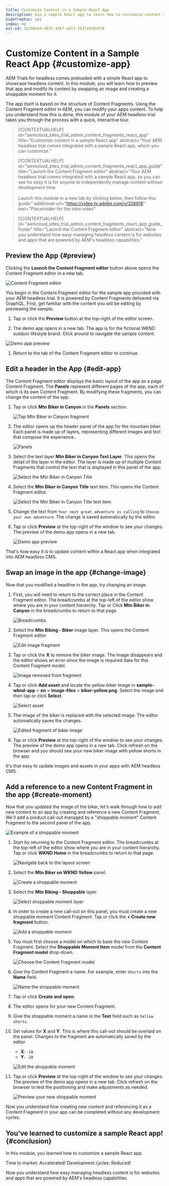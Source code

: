 ```yaml
---
title: Customize Content in a Sample React App
description: Use a sample React app to learn how to customize content using the headless feature set in AEM as a Cloud Service.
hidefromtoc: yes
index: no
exl-id: 32290ad4-d915-41b7-a073-2637eb38e978
---
```


# Customize Content in a Sample React App {#customize-app}

AEM Trials for headless comes preloaded with a simple React app to showcase headless content. In this module, you will learn how to preview that app and modify its content by swapping an image and creating a shoppable moment for it.

The app itself is based on the structure of Content Fragments. Using the Content Fragment editor in AEM, you can modify your apps content. To help you understand how this is done, this module of your AEM headless trial takes you through the process with a quick, interactive tour.

>[!CONTEXTUALHELP]
>id="aemcloud_sites_trial_admin_content_fragments_react_app"
>title="Customize content in a sample React app"
>abstract="Your AEM headless trial comes integrated with a sample React app, which you can customize."

>[!CONTEXTUALHELP]
>id="aemcloud_sites_trial_admin_content_fragments_react_app_guide"
>title="Launch the Content Fragment editor"
>abstract="Your AEM headless trial comes integrated with a sample React app, so you can see ho easy it is for anyone to independently manage content without development time.<br><br>Launch this module in a new tab by clicking below, then follow this guide."
>additional-url="https://video.tv.adobe.com/v/328618" text="Placeholder for the intro video"

>[!CONTEXTUALHELP]
>id="aemcloud_sites_trial_admin_content_fragments_react_app_guide_footer"
>title="Launch the Content Fragment editor"
>abstract="Now you understand how easy managing headless content is for websites and apps that are powered by AEM's headless capabilities."

## Preview the App {#preview}

Clicking the **Launch the Content Fragment editor** button above opens the Content Fragment editor in a new tab.

![Content Fragment editor](assets/customize-app/content-fragment-editor.png)

You begin in the Content Fragment editor for the sample app provided with your AEM headless trial. It is powered by Content Fragments delivered via GraphQL. First, get familiar with the content you will be editing by previewing the sample.

1. Tap or click the **Preview** button at the top-right of the editor screen.

1. The demo app opens in a new tab. The app is for the fictional WKND outdoor lifestyle brand. Click around to navigate the sample content.

![Demo app preview](assets/customize-app/preview-demo-app.png)

1. Return to the tab of the Content Fragment editor to continue.

## Edit a header in the App {#edit-app}

The Content Fragment editor displays the basic layout of the app as a page Content Fragment. The **Panels** represent different pages of the app, each of which is its own Content Fragment. By modifying these fragments, you can change the content of the app.

1. Tap or click **Mtn Biker in Canyon** in the **Panels** section.

   ![Tap Mtn Biker in Canyon fragment](assets/customize-app/mtn-biker-in-canyon.png)

1. The editor opens up the header panel of the app for the mountain biker. Each panel is made up of layers, representing different images and text that compose the experience..

   ![Panels](assets/customize-app/panels.png)

1. Select the text layer **Mtn Biker in Canyon Text Layer**. This opens the detail of the layer in the editor. The layer is made up of multiple Content Fragments that control the text that is displayed in this panel of the app.

   ![Select the Mtn Biker in Canyon Title](assets/customize-app/mtn-biker-in-canyon-text-layer.png)

1. Select the **Mtn Biker in Canyon Title** text item. This opens the Content Fragment editor.

   ![Select the Mtn Biker in Canyon Title text item](assets/customize-app/mtn-biker-in-canyon-title.png)

1. Change the text from `Your next great adventure is calling` to `Choose your own adventure`. The change is saved automatically by the editor.

1. Tap or click **Preview** at the top-right of the window to see your changes. The preview of the demo app opens in a new tab.

   ![Demo app preview](assets/customize-app/preview-demo-app-text.png)

That's how easy it is to update content within a React app when integrated into AEM headless CMS.

## Swap an image in the app {#change-image}

Now that you modified a headline in the app, try changing an image.

1. First, you will need to return to the correct place in the Content Fragment editor. The breadcrumbs at the top-left of the editor show where you are in your content hierarchy. Tap or Click **Mtn Biker in Canyon** in the breadcrumbs to return to that page.

   ![Breadcrumbs](assets/customize-app/breadcrumbs.png)

1. Select the **Mtn Biking - Biker** image layer. This opens the Content Fragment editor

   ![Edit image fragment](assets/customize-app/mtn-biking-biker.png)

1. Tap or click the **X** to remove the biker image. The image disappears and the editor shows an error since the image is required data for this Content Fragment model.

   ![Image removed from fragment](assets/customize-app/mtn-biking-biker-no-image.png)

1. Tap or click **Add asset** and locate the yellow biker image in **sample-wknd-app** &gt; **en** &gt; **image-files** &gt; **biker-yellow.png**. Select the image and then tap or click **Select**.

   ![Select asset](assets/customize-app/select-asset.png)

1. The image of the biker is replaced with the selected image. The editor automatically saves the changes.

   ![Edited fragment of biker image](assets/customize-app/mtn-biking-biker-edited.png)

1. Tap or click **Preview** at the top-right of the window to see your changes. The preview of the demo app opens in a new tab. Click refresh on the browser and you should see your new biker image with yellow shorts in the app.

It's that easy to update images and assets in your apps with AEM headless CMS.

## Add a reference to a new Content Fragment in the app {#create-moment}

Now that you updated the image of the biker, let's walk through how to add new content to an app by creating and reference a new Content Fragment. We'll add a product call-out managed by a "shoppable moment" Content Fragment to the second panel of the app.

![Example of a shoppable moment](assets/customize-app/example-shoppable-moment.png)

1. Start by returning to the Content Fragment editor. The breadcrumbs at the top-left of the editor show where you are in your content hierarchy. Tap or click **WKND Home** in the breadcrumbs to return to that page.

   ![Navigate back to the layout screen](assets/customize-app/breadcrumbs-2.png)

1. Select the **Mtn Biker on WKND Yellow** panel.

   ![Create a shoppable moment](assets/customize-app/mtn-biker-on-wknd-yellow.png)

1. Select the **Mtn Biking - Shoppable** layer.

   ![Select shoppable moment layer](assets/customize-app/mtn-biking-shoppable.png)

1. In order to create a new call-out on this panel, you must create a new shoppable moment Content Fragment. Tap or click the **+ Create new fragment** button.

   ![Add a shoppable moment](assets/customize-app/create-new-fragment.png)

1. You must first choose a model on which to base the new Content Fragment. Select the **Shoppable Moment Item** model from the **Content Fragment model** drop-down.

   ![Choose the Content Fragment model](assets/customize-app/new-content-fragment.png)

1. Give the Content Fragment a name. For example, enter `Shorts` into the **Name** field.

   ![Name the shoppable moment](assets/customize-app/new-content-fragment.png)

1. Tap or click **Create and open**.

1. The editor opens for your new Content Fragment.

1. Give the shoppable moment a name in the **Text** field such as `Yellow shorts`.

1. Set values for **X** and **Y**. This is where this call-out should be overlaid on the panel. Changes to the fragment are automatically saved by the editor
   * **X**: `-18`
   * **Y**: `-28`

   ![Edit the shoppable moment](assets/customize-app/edit-shoppable-moment.png)

1. Tap or click **Preview** at the top-right of the window to see your changes. The preview of the demo app opens in a new tab. Click refresh on the browser to test the positioning and make adjustments as needed.

   ![Preview your new shoppable moment](assets/customize-app/preview-demo-app-shoppable.png)

Now you understand how creating new content and referencing it as a Content Fragment in your app can be completed without any development cycles.

## You’ve learned to customize a sample React app! {#conclusion}

In this module, you learned how to customize a sample React app.

Time to market: Accelerated!
Development cycles: Reduced!

Now you understand how easy managing headless content is for websites and apps that are powered by AEM's headless capabilities.
